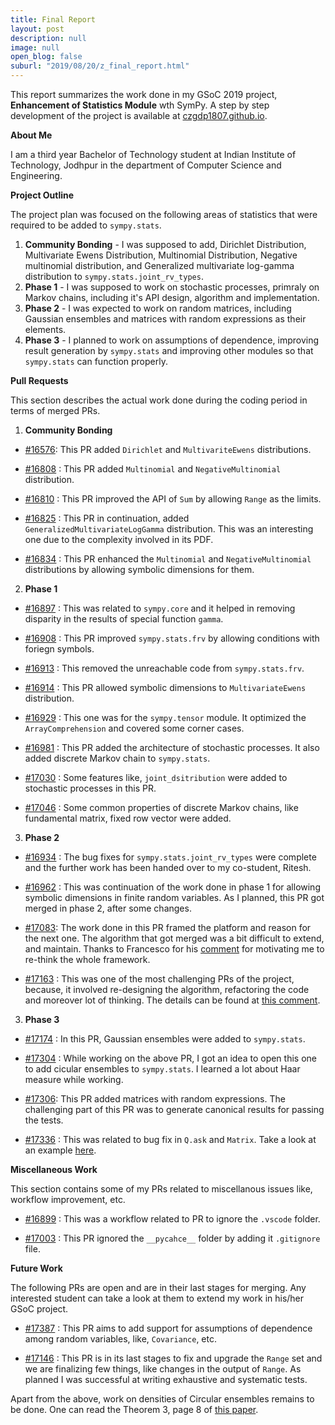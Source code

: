 ```yaml
---
title: Final Report
layout: post
description: null
image: null
open_blog: false
suburl: "2019/08/20/z_final_report.html"
---
```


This report summarizes the work done in my GSoC 2019 project, **Enhancement of Statistics Module** wth SymPy. A step by step development of the project is available at [czgdp1807.github.io](https://czgdp1807.github.io).

**About Me**

I am a third year Bachelor of Technology student at Indian Institute of Technology, Jodhpur in the department of Computer Science and Engineering.


**Project Outline**

The project plan was focused on the following areas of statistics that were required to be added to `sympy.stats`.

1. **Community Bonding** - I was supposed to add, Dirichlet Distribution, Multivariate Ewens Distribution, Multinomial Distribution, Negative multinomial distribution, and Generalized multivariate log-gamma distribution to `sympy.stats.joint_rv_types`.
2. **Phase 1** - I was supposed to work on stochastic processes, primraly on Markov chains, including it's API design, algorithm and implementation.
3. **Phase 2** - I was expected to work on random matrices, including Gaussian ensembles and matrices with random expressions as their elements.
4. **Phase 3** - I planned to work on assumptions of dependence, improving result generation by `sympy.stats` and improving other modules so that `sympy.stats` can function properly.

**Pull Requests**

This section describes the actual work done during the coding period in terms of merged PRs.

1. **Community Bonding**

- [#16576](https://github.com/sympy/sympy/pull/16576): This PR added `Dirichlet` and `MultivariteEwens` distributions.

- [#16808](https://github.com/sympy/sympy/pull/16808) : This PR added `Multinomial` and `NegativeMultinomial` distribution.

- [#16810](https://github.com/sympy/sympy/pull/16810) : This PR improved the API of `Sum` by allowing `Range` as the limits.

- [#16825](https://github.com/sympy/sympy/pull/16825) : This PR in continuation, added `GeneralizedMultivariateLogGamma` distribution. This was an interesting one due to the complexity involved in its PDF.

- [#16834](https://github.com/sympy/sympy/pull/16834) : This PR enhanced the `Multinomial` and `NegativeMultinomial` distributions by allowing symbolic dimensions for them.

2. **Phase 1**

- [#16897](https://github.com/sympy/sympy/pull/16897) : This was related to `sympy.core` and it helped in removing disparity in the results of special function `gamma`.

- [#16908](https://github.com/sympy/sympy/pull/16908) : This PR improved `sympy.stats.frv` by allowing conditions with foriegn symbols.

- [#16913](https://github.com/sympy/sympy/pull/16913) : This removed the unreachable code from `sympy.stats.frv`.

- [#16914](https://github.com/sympy/sympy/pull/16914) : This PR allowed symbolic dimensions to `MultivariateEwens` distribution.

- [#16929](https://github.com/sympy/sympy/pull/16929) : This one was for the `sympy.tensor` module. It optimized the `ArrayComprehension` and covered some corner cases.

- [#16981](https://github.com/sympy/sympy/pull/16981) : This PR added the architecture of stochastic processes. It also added discrete Markov chain to `sympy.stats`.

- [#17030](https://github.com/sympy/sympy/pull/17030) : Some features like, `joint_dsitribution` were added to stochastic processes in this PR.

- [#17046](https://github.com/sympy/sympy/pull/17046) : Some common properties of discrete Markov chains, like fundamental matrix, fixed row vector were added.

3. **Phase 2**

- [#16934](https://github.com/sympy/sympy/pull/16934) : The bug fixes for `sympy.stats.joint_rv_types` were complete and the further work has been handed over to my co-student, Ritesh.

- [#16962](https://github.com/sympy/sympy/pull/16962) : This was continuation of the work done in phase 1 for allowing symbolic dimensions in finite random variables. As I planned, this PR got merged in phase 2, after some changes.

- [#17083](https://github.com/sympy/sympy/pull/17083): The work done in this PR framed the platform and reason for the next one. The algorithm that got merged was a bit difficult to extend, and maintain. Thanks to Francesco for his [comment](https://github.com/sympy/sympy/pull/17083#issuecomment-508256359) for motivating me to re-think the whole framework.

- [#17163](https://github.com/sympy/sympy/pull/17163) : This was one of the most challenging PRs of the project, because, it involved re-designing the algorithm, refactoring the code and moreover lot of thinking. The details can be found at [this comment](https://github.com/sympy/sympy/pull/17163#issuecomment-510939984).

3. **Phase 3**

- [#17174](https://github.com/sympy/sympy/pull/17174) : In this PR, Gaussian ensembles were added to `sympy.stats`.

- [#17304](https://github.com/sympy/sympy/pull/17304) : While working on the above PR, I got an idea to open this one to add cicular ensembles to `sympy.stats`. I learned a lot about Haar measure while working.

- [#17306](https://github.com/sympy/sympy/pull/17306): This PR added matrices with random expressions. The challenging part of this PR was to generate canonical results for passing the tests.

- [#17336](https://github.com/sympy/sympy/pull/17336) : This was related to bug fix in `Q.ask` and `Matrix`. Take a look at an example [here](https://github.com/sympy/sympy/pull/17336#issue-304058013).

**Miscellaneous Work**

This section contains some of my PRs related to miscellanous issues like, workflow improvement, etc.

- [#16899](https://github.com/sympy/sympy/pull/16899) : This was a workflow related to PR to ignore the `.vscode` folder.

- [#17003](https://github.com/sympy/sympy/pull/17003) : This PR ignored the `__pycahce__` folder by adding it `.gitignore` file.

**Future Work**

The following PRs are open and are in their last stages for merging. Any interested student can take a look at them to extend my work in his/her GSoC project.

- [#17387](https://github.com/sympy/sympy/pull/17387) : This PR aims to add support for assumptions of dependence among random variables, like, `Covariance`, etc.

- [#17146](https://github.com/sympy/sympy/pull/17146) : This PR is in its last stages to fix and upgrade the `Range` set and we are finalizing few things, like changes in the output of `Range`. As planned I was successful at writing exhaustive and systematic tests.

Apart from the above, work on densities of Circular ensembles remains to be done. One can read the Theorem 3, page 8 of [this paper](https://arxiv.org/pdf/1103.3408.pdf).
